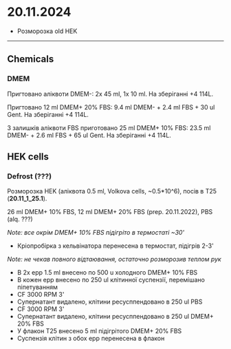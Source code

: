 20.11.2024
==========

- Розморозка old HEK

---

## Chemicals

### DMEM
Пригтовано аліквоти DMEM-: 2x 45 ml, 1x 10 ml.
На зберіганні +4 114L.

Пригтовано 12 ml DMEM+ 20% FBS: 9.4 ml DMEM- + 2.4 ml FBS + 30 ul Gent. 
На зберіганні +4 114L.

З залишків аліквоти FBS приготовано 25 ml DMEM+ 10% FBS: 23.5 ml DMEM- + 2.6 ml FBS + 65 ul Gent.
На зберіганні +4 114L.


## HEK cells

### Defrost (???)
Розморозка HEK (аліквота 0.5 ml, Volkova cells, ~0.5*10^6), посів в T25 (__20.11_1_25.1__).

26 ml DMEM+ 10% FBS, 12 ml DMEM+ 20% FBS (prep. 20.11.2022), PBS (alq. ???)

_Note: все окрім DMEM+ 10% FBS підігріто в термостаті ~30'_

- Кріопробірка з кельвінатора перенесена в термостат, підігрів 2-3'

_Note: не чекав повного відтаювання, остаточно розморозив теплом рук_

- В 2x epp 1.5 ml внесено по 500 u холодного DMEM+ 10% FBS
- В кожен epp внесено по 250 ul клітинної суспензії, перемішано піпетуванням
- CF 3000 RPM 3'
- Супернатант видалено, клітини ресусппендовано в 250 ul PBS
- CF 3000 RPM 3'
- Супернатант видалено, клітини ресусппендовано в 250 ul DMEM+ 20% FBS
- У флакон T25 внесено 5 ml підігрітого DMEM+ 20% FBS
- Суспензія клітин з обох epp перенесена в флакон